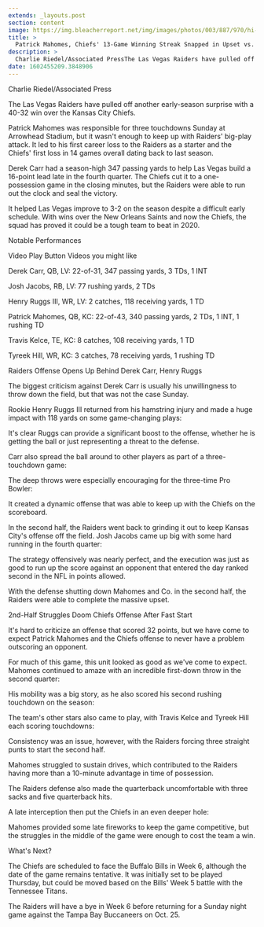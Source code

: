 ```yaml
--- 
extends: _layouts.post 
section: content 
image: https://img.bleacherreport.net/img/images/photos/003/887/970/hi-res-860201b597c5d5974ee1ae63f5fd3196_crop_exact.jpg?w=1200&h=1200&q=75 
title: > 
  Patrick Mahomes, Chiefs' 13-Game Winning Streak Snapped in Upset vs. Raiders 
description: > 
  Charlie Riedel/Associated PressThe Las Vegas Raiders have pulled off another early-season surprise with a 40-32 win over the Kansas City Chiefs.Patrick Mahomes was responsible for three touchdowns Sunday at Arrowhead Stadium, but it wasn't enough to keep up with Raiders' big-play attack.With the defense shutting down Mahomes and Co. in the second half, the Raiders were able to complete the massive upset.2nd-Half Struggles Doom Chiefs Offense After Fast StartIt's hard to criticize an offense that scored 32 points, but we have come to expect Patrick Mahomes and the Chiefs offense to never have a problem outscoring an opponent.The Chiefs are scheduled to face the Buffalo Bills in Week 6, although the date of the game remains tentative. 
date: 1602455209.3848906 
--- 
```

Charlie Riedel/Associated Press

The Las Vegas Raiders have pulled off another early-season surprise with a 40-32 win over the Kansas City Chiefs.

Patrick Mahomes was responsible for three touchdowns Sunday at Arrowhead Stadium, but it wasn't enough to keep up with Raiders' big-play attack. It led to his first career loss to the Raiders as a starter and the Chiefs' first loss in 14 games overall dating back to last season.

Derek Carr had a season-high 347 passing yards to help Las Vegas build a 16-point lead late in the fourth quarter. The Chiefs cut it to a one-possession game in the closing minutes, but the Raiders were able to run out the clock and seal the victory.

It helped Las Vegas improve to 3-2 on the season despite a difficult early schedule. With wins over the New Orleans Saints and now the Chiefs, the squad has proved it could be a tough team to beat in 2020.

Notable Performances

Video Play Button Videos you might like

Derek Carr, QB, LV: 22-of-31, 347 passing yards, 3 TDs, 1 INT

Josh Jacobs, RB, LV: 77 rushing yards, 2 TDs

Henry Ruggs III, WR, LV: 2 catches, 118 receiving yards, 1 TD

Patrick Mahomes, QB, KC: 22-of-43, 340 passing yards, 2 TDs, 1 INT, 1 rushing TD

Travis Kelce, TE, KC: 8 catches, 108 receiving yards, 1 TD

Tyreek Hill, WR, KC: 3 catches, 78 receiving yards, 1 rushing TD

Raiders Offense Opens Up Behind Derek Carr, Henry Ruggs

The biggest criticism against Derek Carr is usually his unwillingness to throw down the field, but that was not the case Sunday.

Rookie Henry Ruggs III returned from his hamstring injury and made a huge impact with 118 yards on some game-changing plays:

It's clear Ruggs can provide a significant boost to the offense, whether he is getting the ball or just representing a threat to the defense.

Carr also spread the ball around to other players as part of a three-touchdown game:

The deep throws were especially encouraging for the three-time Pro Bowler:

It created a dynamic offense that was able to keep up with the Chiefs on the scoreboard.

In the second half, the Raiders went back to grinding it out to keep Kansas City's offense off the field. Josh Jacobs came up big with some hard running in the fourth quarter:

The strategy offensively was nearly perfect, and the execution was just as good to run up the score against an opponent that entered the day ranked second in the NFL in points allowed.

With the defense shutting down Mahomes and Co. in the second half, the Raiders were able to complete the massive upset.

2nd-Half Struggles Doom Chiefs Offense After Fast Start

It's hard to criticize an offense that scored 32 points, but we have come to expect Patrick Mahomes and the Chiefs offense to never have a problem outscoring an opponent.

For much of this game, this unit looked as good as we've come to expect. Mahomes continued to amaze with an incredible first-down throw in the second quarter:

His mobility was a big story, as he also scored his second rushing touchdown on the season:

The team's other stars also came to play, with Travis Kelce and Tyreek Hill each scoring touchdowns:

Consistency was an issue, however, with the Raiders forcing three straight punts to start the second half.

Mahomes struggled to sustain drives, which contributed to the Raiders having more than a 10-minute advantage in time of possession.

The Raiders defense also made the quarterback uncomfortable with three sacks and five quarterback hits.

A late interception then put the Chiefs in an even deeper hole:

Mahomes provided some late fireworks to keep the game competitive, but the struggles in the middle of the game were enough to cost the team a win.

What's Next?

The Chiefs are scheduled to face the Buffalo Bills in Week 6, although the date of the game remains tentative. It was initially set to be played Thursday, but could be moved based on the Bills' Week 5 battle with the Tennessee Titans.

The Raiders will have a bye in Week 6 before returning for a Sunday night game against the Tampa Bay Buccaneers on Oct. 25.